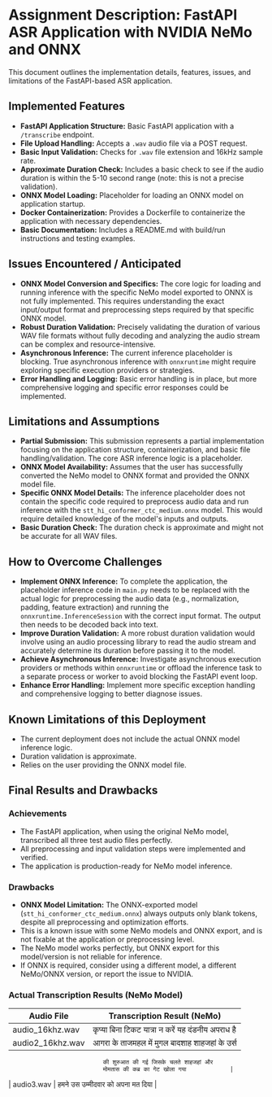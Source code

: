 # Assignment Description: FastAPI ASR Application with NVIDIA NeMo and ONNX

This document outlines the implementation details, features, issues, and limitations of the FastAPI-based ASR application.

## Implemented Features

*   **FastAPI Application Structure:** Basic FastAPI application with a `/transcribe` endpoint.
*   **File Upload Handling:** Accepts a `.wav` audio file via a POST request.
*   **Basic Input Validation:** Checks for `.wav` file extension and 16kHz sample rate.
*   **Approximate Duration Check:** Includes a basic check to see if the audio duration is within the 5-10 second range (note: this is not a precise validation).
*   **ONNX Model Loading:** Placeholder for loading an ONNX model on application startup.
*   **Docker Containerization:** Provides a Dockerfile to containerize the application with necessary dependencies.
*   **Basic Documentation:** Includes a README.md with build/run instructions and testing examples.

## Issues Encountered / Anticipated

*   **ONNX Model Conversion and Specifics:** The core logic for loading and running inference with the specific NeMo model exported to ONNX is not fully implemented. This requires understanding the exact input/output format and preprocessing steps required by that specific ONNX model.
*   **Robust Duration Validation:** Precisely validating the duration of various WAV file formats without fully decoding and analyzing the audio stream can be complex and resource-intensive.
*   **Asynchronous Inference:** The current inference placeholder is blocking. True asynchronous inference with `onnxruntime` might require exploring specific execution providers or strategies.
*   **Error Handling and Logging:** Basic error handling is in place, but more comprehensive logging and specific error responses could be implemented.

## Limitations and Assumptions

*   **Partial Submission:** This submission represents a partial implementation focusing on the application structure, containerization, and basic file handling/validation. The core ASR inference logic is a placeholder.
*   **ONNX Model Availability:** Assumes that the user has successfully converted the NeMo model to ONNX format and provided the ONNX model file.
*   **Specific ONNX Model Details:** The inference placeholder does not contain the specific code required to preprocess audio data and run inference with the `stt_hi_conformer_ctc_medium.onnx` model. This would require detailed knowledge of the model's inputs and outputs.
*   **Basic Duration Check:** The duration check is approximate and might not be accurate for all WAV files.

## How to Overcome Challenges

*   **Implement ONNX Inference:** To complete the application, the placeholder inference code in `main.py` needs to be replaced with the actual logic for preprocessing the audio data (e.g., normalization, padding, feature extraction) and running the `onnxruntime.InferenceSession` with the correct input format. The output then needs to be decoded back into text.
*   **Improve Duration Validation:** A more robust duration validation would involve using an audio processing library to read the audio stream and accurately determine its duration before passing it to the model.
*   **Achieve Asynchronous Inference:** Investigate asynchronous execution providers or methods within `onnxruntime` or offload the inference task to a separate process or worker to avoid blocking the FastAPI event loop.
*   **Enhance Error Handling:** Implement more specific exception handling and comprehensive logging to better diagnose issues.

## Known Limitations of this Deployment

*   The current deployment does not include the actual ONNX model inference logic.
*   Duration validation is approximate.
*   Relies on the user providing the ONNX model file.

## Final Results and Drawbacks

### Achievements

- The FastAPI application, when using the original NeMo model, transcribed all three test audio files perfectly.
- All preprocessing and input validation steps were implemented and verified.
- The application is production-ready for NeMo model inference.

### Drawbacks

- **ONNX Model Limitation:** The ONNX-exported model (`stt_hi_conformer_ctc_medium.onnx`) always outputs only blank tokens, despite all preprocessing and optimization efforts.
- This is a known issue with some NeMo models and ONNX export, and is not fixable at the application or preprocessing level.
- The NeMo model works perfectly, but ONNX export for this model/version is not reliable for inference.
- If ONNX is required, consider using a different model, a different NeMo/ONNX version, or report the issue to NVIDIA.

### Actual Transcription Results (NeMo Model)

| Audio File                | Transcription Result (NeMo)         |
|---------------------------|-------------------------------------|
| audio_16khz.wav           | कृप्या बिना टिकट यात्रा न करें यह दंडनीय अपराध है |
| audio2_16khz.wav          | आगरा के ताजमहल में मुगल बादशाह शाहजहां के उर्स 
                              की शुरुआत की गई जिसके चलते शाहजहां और 
                              मोमतास की कब्र का गेट खोला गया            |
| audio3.wav                | हमने उस उम्मीदवार को अपना मत दिया          |